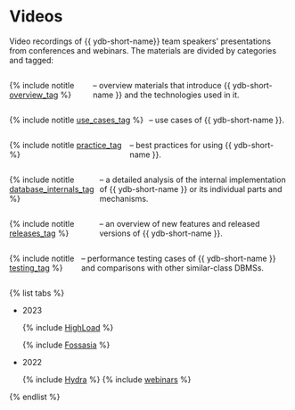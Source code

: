 # Videos

Video recordings of {{ ydb-short-name}} team speakers' presentations from conferences and webinars. The materials are divided by categories and tagged:

<div style="display:flex; flex-direction:row; column-gap: 10px;">

{% include notitle [overview_tag](./_includes/tags.md#overview) %}

<p> – overview materials that introduce {{ ydb-short-name }} and the technologies used in it.</p>

</div>

<div style="display:flex; flex-direction:row; column-gap: 10px;">

{% include notitle [use_cases_tag](./_includes/tags.md#use_cases) %}

<p> – use cases of {{ ydb-short-name }}.</p>

</div>

<div style="display:flex; flex-direction:row; column-gap: 10px;">

{% include notitle [practice_tag](./_includes/tags.md#practice) %}

<p> – best practices for using {{ ydb-short-name }}.</p>

</div>

<div style="display:flex; flex-direction:row; column-gap: 10px;">

{% include notitle [database_internals_tag](./_includes/tags.md#database_internals) %}

<p> – a detailed analysis of the internal implementation of {{ ydb-short-name }} or its individual parts and mechanisms.</p>

</div>

<div style="display:flex; flex-direction:row; column-gap: 10px;">

{% include notitle [releases_tag](./_includes/tags.md#releases) %}

<p> – an overview of new features and released versions of {{ ydb-short-name }}.</p>

</div>

<div style="display:flex; flex-direction:row; column-gap: 10px;">

{% include notitle [testing_tag](./_includes/tags.md#testing) %}

<p> – performance testing cases of {{ ydb-short-name }} and comparisons with other similar-class DBMSs.</p>

</div>


{% list tabs %}

  - 2023

    {% include [HighLoad](./_includes/conferences/2023/HighLoad.md) %}

    {% include [Fossasia](./_includes/conferences/2023/Fossasia.md) %}

  - 2022  

    {% include [Hydra](./_includes/conferences/2022/Hydra.md) %}
    {% include [webinars](./_includes/webinars/2022/webinars.md) %}


{% endlist %}